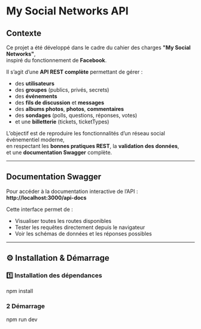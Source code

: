 # My Social Networks API

## Contexte

Ce projet a été développé dans le cadre du cahier des charges **"My Social Networks"**,  
inspiré du fonctionnement de **Facebook**.

Il s’agit d’une **API REST complète** permettant de gérer :
- des **utilisateurs**
- des **groupes** (publics, privés, secrets)
- des **événements**
- des **fils de discussion** et **messages**
- des **albums photos**, **photos**, **commentaires**
- des **sondages** (polls, questions, réponses, votes)
- et une **billetterie** (tickets, ticketTypes)

L’objectif est de reproduire les fonctionnalités d’un réseau social événementiel moderne,  
en respectant les **bonnes pratiques REST**, la **validation des données**,  
et une **documentation Swagger** complète.

---

## Documentation Swagger

Pour accéder à la documentation interactive de l’API :  
**http://localhost:3000/api-docs**

Cette interface permet de :
- Visualiser toutes les routes disponibles
- Tester les requêtes directement depuis le navigateur
- Voir les schémas de données et les réponses possibles

---

## ⚙️ Installation & Démarrage

### 1️⃣ Installation des dépendances
npm install

### 2 Démarrage
npm run dev
